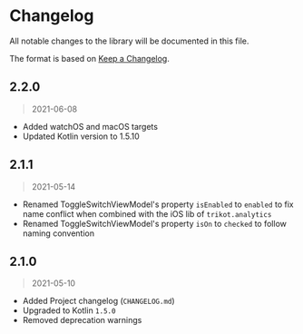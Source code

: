 # Changelog

All notable changes to the library will be documented in this file.

The format is based on [Keep a Changelog](https://keepachangelog.com/en/1.0.0/).

## 2.2.0
> 2021-06-08

- Added watchOS and macOS targets
- Updated Kotlin version to 1.5.10

## 2.1.1
> 2021-05-14

- Renamed ToggleSwitchViewModel's property `isEnabled` to `enabled` to fix name conflict when combined with the iOS lib of `trikot.analytics`
- Renamed ToggleSwitchViewModel's property `isOn` to `checked` to follow naming convention


## 2.1.0
> 2021-05-10

- Added Project changelog (`CHANGELOG.md`)
- Upgraded to Kotlin `1.5.0`
- Removed deprecation warnings
